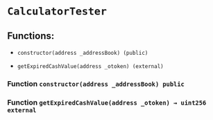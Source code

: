 # `CalculatorTester`

## Functions:

- `constructor(address _addressBook) (public)`

- `getExpiredCashValue(address _otoken) (external)`

### Function `constructor(address _addressBook) public`

### Function `getExpiredCashValue(address _otoken) → uint256 external`
